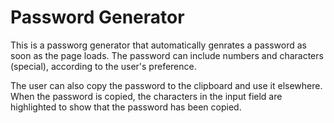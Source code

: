 # Password Generator

This is a passworg generator that automatically genrates a  password as soon as the page loads.
The password can include numbers and characters (special), according to the user's preference.

The user can also copy the password to the clipboard and use it elsewhere. When the password is copied, the characters in the input field are highlighted to show that the password has been copied.
